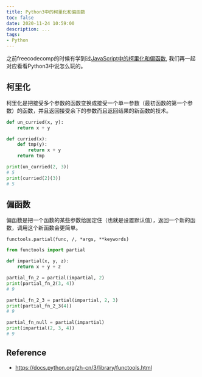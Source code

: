 ```yaml
---
title: Python3中的柯里化和偏函数
toc: false
date: 2020-11-24 10:59:00
description: ...
tags:
- Python
---
```


之前freecodecomp的时候有学到过[JavaScript中的柯里化和偏函数](/2019/07/08/2019-07-08-currying-partial-in-js/), 我们再一起对应看看Python3中说怎么玩的。

## 柯里化

柯里化是把接受多个参数的函数变换成接受一个单一参数（最初函数的第一个参数）的函数，并且返回接受余下的参数而且返回结果的新函数的技术。

```python
def un_curried(x, y):
    return x + y

def curried(x):
    def tmp(y):
        return x + y
    return tmp

print(un_curried(2, 3))
# 5
print(curried(2)(3))
# 5
```



## 偏函数

偏函数是把一个函数的某些参数给固定住（也就是设置默认值），返回一个新的函数，调用这个新函数会更简单。

`functools.partial(func, /, *args, **keywords)`

```python
from functools import partial

def impartial(x, y, z):
    return x + y + z

partial_fn_2 = partial(impartial, 2)
print(partial_fn_2(3, 4)) 
# 9

partial_fn_2_3 = partial(impartial, 2, 3)
print(partial_fn_2_3(4))
# 9

partial_fn_null = partial(impartial)
print(impartial(2, 3, 4))
# 9
```

## Reference

- https://docs.python.org/zh-cn/3/library/functools.html

